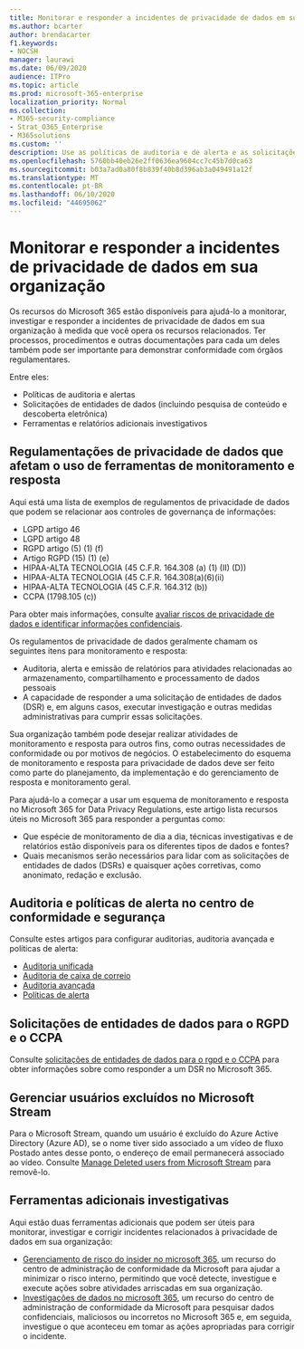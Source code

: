 ```yaml
---
title: Monitorar e responder a incidentes de privacidade de dados em sua organização
ms.author: bcarter
author: brendacarter
f1.keywords:
- NOCSH
manager: laurawi
ms.date: 06/09/2020
audience: ITPro
ms.topic: article
ms.prod: microsoft-365-enterprise
localization_priority: Normal
ms.collection:
- M365-security-compliance
- Strat_O365_Enterprise
- M365solutions
ms.custom: ''
description: Use as políticas de auditoria e de alerta e as solicitações de entidades de dados para monitorar e responder a incidentes de dados pessoais.
ms.openlocfilehash: 5760bb40eb26e2ff0636ea9604cc7c45b7d0ca63
ms.sourcegitcommit: b03a7ad0a80f8b839f40b8d396ab3a049491a12f
ms.translationtype: MT
ms.contentlocale: pt-BR
ms.lasthandoff: 06/10/2020
ms.locfileid: "44695062"
---
```

# <a name="monitor-and-respond-to-data-privacy-incidents-in-your-organization"></a>Monitorar e responder a incidentes de privacidade de dados em sua organização

Os recursos do Microsoft 365 estão disponíveis para ajudá-lo a monitorar, investigar e responder a incidentes de privacidade de dados em sua organização à medida que você opera os recursos relacionados. Ter processos, procedimentos e outras documentações para cada um deles também pode ser importante para demonstrar conformidade com órgãos regulamentares.

Entre eles: 

- Políticas de auditoria e alertas
- Solicitações de entidades de dados (incluindo pesquisa de conteúdo e descoberta eletrônica)
- Ferramentas e relatórios adicionais investigativos

## <a name="data-privacy-regulations-impacting-the-use-of-monitoring-and-response-tools"></a>Regulamentações de privacidade de dados que afetam o uso de ferramentas de monitoramento e resposta

Aqui está uma lista de exemplos de regulamentos de privacidade de dados que podem se relacionar aos controles de governança de informações:

- LGPD artigo 46
- LGPD artigo 48
- RGPD artigo (5) (1) (f)
- Artigo RGPD (15) (1) (e)
- HIPAA-ALTA TECNOLOGIA (45 C.F.R. 164.308 (a) (1) (II) (D))
- HIPAA-ALTA TECNOLOGIA (45 C.F.R. 164.308(a)(6)(ii)
- HIPAA-ALTA TECNOLOGIA (45 C.F.R. 164.312 (b))
- CCPA (1798.105 (c))

Para obter mais informações, consulte [avaliar riscos de privacidade de dados e identificar informações confidenciais](information-protection-deploy-assess.md).

Os regulamentos de privacidade de dados geralmente chamam os seguintes itens para monitoramento e resposta:

- Auditoria, alerta e emissão de relatórios para atividades relacionadas ao armazenamento, compartilhamento e processamento de dados pessoais
- A capacidade de responder a uma solicitação de entidades de dados (DSR) e, em alguns casos, executar investigação e outras medidas administrativas para cumprir essas solicitações.

Sua organização também pode desejar realizar atividades de monitoramento e resposta para outros fins, como outras necessidades de conformidade ou por motivos de negócios. O estabelecimento do esquema de monitoramento e resposta para privacidade de dados deve ser feito como parte do planejamento, da implementação e do gerenciamento de resposta e monitoramento geral.

Para ajudá-lo a começar a usar um esquema de monitoramento e resposta no Microsoft 365 for Data Privacy Regulations, este artigo lista recursos úteis no Microsoft 365 para responder a perguntas como: 

- Que espécie de monitoramento de dia a dia, técnicas investigativas e de relatórios estão disponíveis para os diferentes tipos de dados e fontes?
- Quais mecanismos serão necessários para lidar com as solicitações de entidades de dados (DSRs) e quaisquer ações corretivas, como anonimato, redação e exclusão.

## <a name="auditing-and-alert-policies-in-the-security-and-compliance-center"></a>Auditoria e políticas de alerta no centro de conformidade e segurança

Consulte estes artigos para configurar auditorias, auditoria avançada e políticas de alerta:

- [Auditoria unificada](../compliance/search-the-audit-log-in-security-and-compliance.md)
- [Auditoria de caixa de correio](../compliance/enable-mailbox-auditing.md)
- [Auditoria avançada](../compliance/advanced-audit.md)
- [Políticas de alerta](../compliance/alert-policies.md)

## <a name="data-subject-requests-for-the-gdpr-and-ccpa"></a>Solicitações de entidades de dados para o RGPD e o CCPA

Consulte [solicitações de entidades de dados para o rgpd e o CCPA](../compliance/gdpr-dsr-office365.md) para obter informações sobre como responder a um DSR no Microsoft 365.

## <a name="manage-deleted-users-in-microsoft-stream"></a>Gerenciar usuários excluídos no Microsoft Stream

Para o Microsoft Stream, quando um usuário é excluído do Azure Active Directory (Azure AD), se o nome tiver sido associado a um vídeo de fluxo Postado antes desse ponto, o endereço de email permanecerá associado ao vídeo. Consulte [Manage Deleted users from Microsoft Stream](https://docs.microsoft.com/stream/managing-deleted-users) para removê-lo.

## <a name="additional-investigative-tools"></a>Ferramentas adicionais investigativas

Aqui estão duas ferramentas adicionais que podem ser úteis para monitorar, investigar e corrigir incidentes relacionados à privacidade de dados em sua organização:

- [Gerenciamento de risco do insider no microsoft 365](../compliance/insider-risk-management.md), um recurso do centro de administração de conformidade da Microsoft para ajudar a minimizar o risco interno, permitindo que você detecte, investigue e execute ações sobre atividades arriscadas em sua organização.
- [Investigações de dados no microsoft 365](../compliance/overview-data-investigations.md), um recurso do centro de administração de conformidade da Microsoft para pesquisar dados confidenciais, maliciosos ou incorretos no Microsoft 365 e, em seguida, investigue o que aconteceu em tomar as ações apropriadas para corrigir o incidente.
